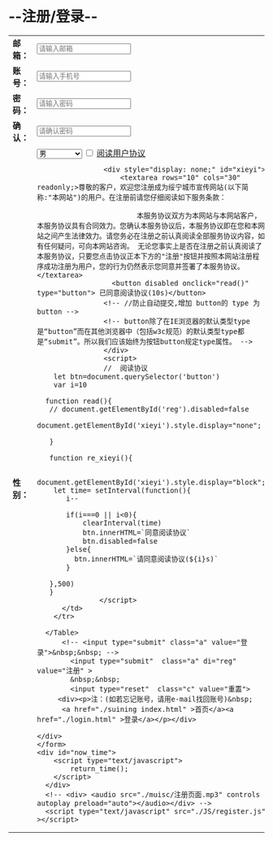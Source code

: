 
<!DOCTYPE html>
<html lang="zh-CN">
<head>
    <meta charset="UTF-8">
    <meta http-equiv="X-UA-Compatible" content="IE=edge">
    <meta name="viewport" content="width=device-width, initial-scale=1.0">
    <meta name="description" content="绥宁城市宣传网站，让各地人民可以通过网上冲浪详细了解绥宁的介绍、景色、特色、发展及现状，从而提高绥宁的知名度，让更多的人知道绥宁，认识绥宁，来到绥宁，致力于促进绥宁县的经济与生态共同良性发展">
    <meta name="keywords" content="绥宁,绥宁宣传,神奇绿洲,长铺,绥宁介绍,黄桑，寨市">
    <title>注册界面</title>
<!--     <link rel="shortcut icon" href="./images/useR/fx/favicon.ico" type="image/x-icon">
    <link rel="stylesheet" href="./CSS/login.css">
    <script type="text/javascript" src="./JS/time.js"   ></script> -->
   
</head>
    <style>
      .input{
           color: rgb(197, 65, 65);
         border: 1px solid ;
      }
    </style>
    <script  type="text/javascript">   
  
    </script>

<body  style=" background-image:url(./images/ly/img7.jpeg) ;background-size:100%;">
    <form name="form" method="post" action="./login.html" >
<script>
</script>
    <div class="one">
       <h1 >--注册/登录--</h1>
      <Table>
        <TR>
          <td> <b>邮箱：</b></td>
          <td><input type="text" name="email" placeholder="请输入邮箱" id="email"   required> </td>
          <td  id="emailerr"  ></td>
        </tr>
        <tr>
          <td><b>账号：</b></td>
          <td><input type="text" name="account" placeholder="请输入手机号" id="account"  required  > </td>
          <td id="accounterr"></td>
        </tr>
        <tr>
          <td><b>密码：</b></td>
          <td><input type="password" name="pw" placeholder="请输入密码" id="pw" required> </td>
          <td id="pwerr"></td>
        </tr>
          <td><b>确认：</b></td>
          <td><input type="password" name="pwr" placeholder="请确认密码"  id="pwr"  required > </td>
          <td id="pwrerr"></td>
        <tr>
         <td><b>性别：</b></td>
          <td><select id="sex" required >
               <option value="no_sex" name="no_sex" disabled>请选择性别</option>
               <option value="男" name="man" >男</option>
               <option value="女" name="woman" >女</option>
               <option value="保密" name="secrecy" >保密</option>
              </select>
              <label onclick="re_xieyi()"  > <input type="checkbox" class="xianzong" required >  <a href="#xieyi">阅读用户协议</a></label> 
          
                    <div style="display: none;" id="xieyi">
                        <textarea rows="10" cols="30" readonly;>尊敬的客户，欢迎您注册成为绥宁城市宣传网站(以下简称:"本网站")的用户。在注册前请您仔细阅读如下服务条款：
            
                            本服务协议双方为本网站与本网站客户，本服务协议具有合同效力。您确认本服务协议后，本服务协议即在您和本网站之间产生法律效力。请您务必在注册之前认真阅读全部服务协议内容，如有任何疑问，可向本网站咨询。 无论您事实上是否在注册之前认真阅读了本服务协议，只要您点击协议正本下方的"注册"按钮并按照本网站注册程序成功注册为用户，您的行为仍然表示您同意并签署了本服务协议。</textarea>
                      <button disabled onclick="read()" type="button"> 已同意阅读协议(10s)</button>
                    <!-- //防止自动提交,增加 button的 type 为button -->
                    <!-- button除了在IE浏览器的默认类型type是“button”而在其他浏览器中（包括w3c规范）的默认类型type都是“submit”。所以我们应该始终为按钮button规定type属性。 -->
                    </div>
                    <script>
                    //  阅读协议
        let btn=document.querySelector('button')
        var i=10

      function read(){
       // document.getElementById('reg').disabled=false
       document.getElementById('xieyi').style.display="none";
  
       }

       function re_xieyi(){

           document.getElementById('xieyi').style.display="block";
        let time= setInterval(function(){
           i--
               
           if(i===0 || i<0){
               clearInterval(time)
               btn.innerHTML=`同意阅读协议`
               btn.disabled=false
           }else{
             btn.innerHTML=`请同意阅读协议(${i}s)`
           }
          
       },500)
       }
                   </script>
          </td>
        </tr>
       
      </Table>
          <!-- <input type="submit" class="a" value="登录">&nbsp;&nbsp; -->
            <input type="submit"  class="a" di="reg" value="注册" >
            &nbsp;&nbsp;
            <input type="reset"  class="c" value="重置"> 
         <div><p>注：(如若忘记账号，请用e-mail找回账号)&nbsp;
          <a href="./suining index.html" >首页</a><a href="./login.html" >登录</a></p></div>
       
    </div>
    </form>
    <div id="now_time">
        <script type="text/javascript">
            return_time();
        </script>
      </div>
      <!-- <div> <audio src="./muisc/注册页面.mp3" controls  autoplay preload="auto"></audio></div> -->
      <script type="text/javascript" src="./JS/register.js"   ></script>
</body>



</html>
